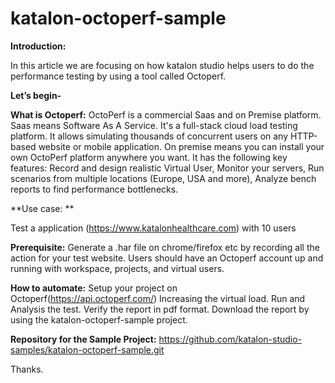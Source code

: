 # katalon-octoperf-sample

**Introduction:**

In this article we are focusing on how katalon studio helps users to do the performance testing by using a tool called Octoperf.

**Let’s begin-**


**What is Octoperf:**
OctoPerf is a commercial Saas and on Premise platform. Saas means Software As A Service. It's a full-stack cloud load testing platform. It allows simulating thousands of concurrent users on any HTTP-based website or mobile application. On premise means you can install your own OctoPerf platform anywhere you want. It has the following key features:
Record and design realistic Virtual User,
Monitor your servers,
Run scenarios from multiple locations (Europe, USA and more),
Analyze bench reports to find performance bottlenecks.

**Use case: **

Test a application (https://www.katalonhealthcare.com) with 10 users


**Prerequisite:**
Generate a .har file on chrome/firefox etc by recording all the action for your test website.
Users should have an Octoperf account up and running with workspace, projects, and virtual users.


**How to automate:**
Setup your project on Octoperf(https://api.octoperf.com/)
Increasing the virtual load.
Run and Analysis the test.
Verify the report in pdf format.
Download the report by using the katalon-octoperf-sample project.


**Repository for the Sample Project:**
https://github.com/katalon-studio-samples/katalon-octoperf-sample.git

Thanks.

